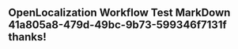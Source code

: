 <properties
ms.topic="hero-topic"
ms.test1="hero-topic"
ms.test2="test"/>

## OpenLocalization Workflow Test MarkDown 41a805a8-479d-49bc-9b73-599346f7131f thanks!
